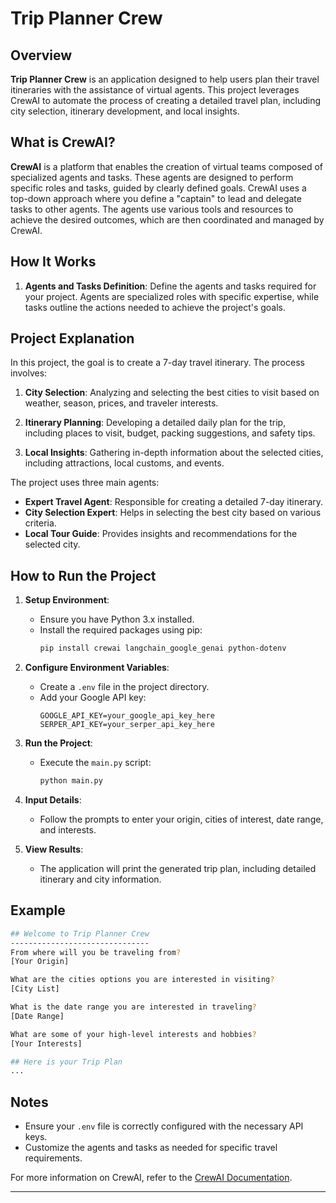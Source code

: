 

# Trip Planner Crew



## Overview

**Trip Planner Crew** is an application designed to help users plan their travel itineraries with the assistance of virtual agents. This project leverages CrewAI to automate the process of creating a detailed travel plan, including city selection, itinerary development, and local insights.

## What is CrewAI?

**CrewAI** is a platform that enables the creation of virtual teams composed of specialized agents and tasks. These agents are designed to perform specific roles and tasks, guided by clearly defined goals. CrewAI uses a top-down approach where you define a "captain" to lead and delegate tasks to other agents. The agents use various tools and resources to achieve the desired outcomes, which are then coordinated and managed by CrewAI.

## How It Works

1. **Agents and Tasks Definition**: Define the agents and tasks required for your project. Agents are specialized roles with specific expertise, while tasks outline the actions needed to achieve the project's goals.

## Project Explanation

In this project, the goal is to create a 7-day travel itinerary. The process involves:

1. **City Selection**: Analyzing and selecting the best cities to visit based on weather, season, prices, and traveler interests.

2. **Itinerary Planning**: Developing a detailed daily plan for the trip, including places to visit, budget, packing suggestions, and safety tips.

3. **Local Insights**: Gathering in-depth information about the selected cities, including attractions, local customs, and events.

The project uses three main agents:

- **Expert Travel Agent**: Responsible for creating a detailed 7-day itinerary.
- **City Selection Expert**: Helps in selecting the best city based on various criteria.
- **Local Tour Guide**: Provides insights and recommendations for the selected city.

## How to Run the Project

1. **Setup Environment**:
   - Ensure you have Python 3.x installed.
   - Install the required packages using pip:
     ```bash
     pip install crewai langchain_google_genai python-dotenv
     ```

2. **Configure Environment Variables**:
   - Create a `.env` file in the project directory.
   - Add your Google API key:
     ```env
     GOOGLE_API_KEY=your_google_api_key_here
     SERPER_API_KEY=your_serper_api_key_here
     ```
   
3. **Run the Project**:
   - Execute the `main.py` script:
     ```bash
     python main.py
     ```

4. **Input Details**:
   - Follow the prompts to enter your origin, cities of interest, date range, and interests.

5. **View Results**:
   - The application will print the generated trip plan, including detailed itinerary and city information.

## Example

```bash
## Welcome to Trip Planner Crew
-------------------------------
From where will you be traveling from?
[Your Origin]

What are the cities options you are interested in visiting?
[City List]

What is the date range you are interested in traveling?
[Date Range]

What are some of your high-level interests and hobbies?
[Your Interests]

## Here is your Trip Plan
...
```

## Notes

- Ensure your `.env` file is correctly configured with the necessary API keys.
- Customize the agents and tasks as needed for specific travel requirements.

For more information on CrewAI, refer to the [CrewAI Documentation](https://docs.crewai.com/).

---

